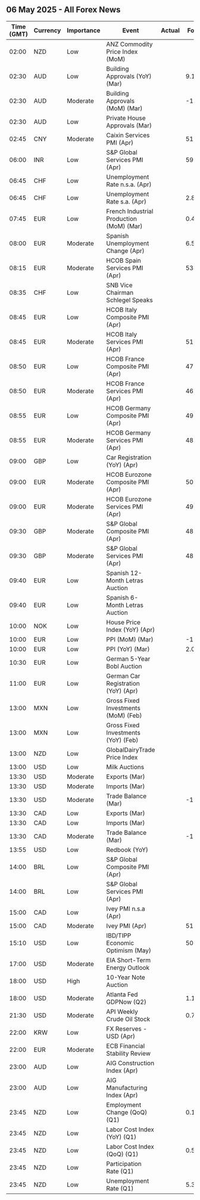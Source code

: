 ## 06 May 2025 - All Forex News

| Time (GMT) | Currency | Importance | Event | Actual | Forecast | Previous |
|------|----------|------------|-------|--------|----------|----------|
| 02:00 | NZD | Low | ANZ Commodity Price Index (MoM) |  |  | -0.4% |
| 02:30 | AUD | Low | Building Approvals (YoY) (Mar) |  | 9.10% | 9.10% |
| 02:30 | AUD | Moderate | Building Approvals (MoM) (Mar) |  | -1.7% | -0.3% |
| 02:30 | AUD | Low | Private House Approvals (Mar) |  |  | 1.0% |
| 02:45 | CNY | Moderate | Caixin Services PMI (Apr) |  | 51.7 | 51.9 |
| 06:00 | INR | Low | S&P Global Services PMI (Apr) |  | 59.1 | 58.5 |
| 06:45 | CHF | Low | Unemployment Rate n.s.a. (Apr) |  |  | 2.9% |
| 06:45 | CHF | Low | Unemployment Rate s.a. (Apr) |  | 2.8% | 2.8% |
| 07:45 | EUR | Low | French Industrial Production (MoM) (Mar) |  | 0.4% | 0.7% |
| 08:00 | EUR | Moderate | Spanish Unemployment Change (Apr) |  | 6.5K | -13.3K |
| 08:15 | EUR | Moderate | HCOB Spain Services PMI (Apr) |  | 53.9 | 54.7 |
| 08:35 | CHF | Low | SNB Vice Chairman Schlegel Speaks |  |  |  |
| 08:45 | EUR | Low | HCOB Italy Composite PMI (Apr) |  |  | 50.5 |
| 08:45 | EUR | Moderate | HCOB Italy Services PMI (Apr) |  | 51.3 | 52.0 |
| 08:50 | EUR | Low | HCOB France Composite PMI (Apr) |  | 47.3 | 48.0 |
| 08:50 | EUR | Moderate | HCOB France Services PMI (Apr) |  | 46.8 | 47.9 |
| 08:55 | EUR | Low | HCOB Germany Composite PMI (Apr) |  | 49.7 | 51.3 |
| 08:55 | EUR | Moderate | HCOB Germany Services PMI (Apr) |  | 48.8 | 50.9 |
| 09:00 | GBP | Low | Car Registration (YoY) (Apr) |  |  | 12.4% |
| 09:00 | EUR | Moderate | HCOB Eurozone Composite PMI (Apr) |  | 50.1 | 50.9 |
| 09:00 | EUR | Moderate | HCOB Eurozone Services PMI (Apr) |  | 49.7 | 51.0 |
| 09:30 | GBP | Moderate | S&P Global Composite PMI (Apr) |  | 48.2 | 51.5 |
| 09:30 | GBP | Moderate | S&P Global Services PMI (Apr) |  | 48.9 | 52.5 |
| 09:40 | EUR | Low | Spanish 12-Month Letras Auction |  |  | 2.007% |
| 09:40 | EUR | Low | Spanish 6-Month Letras Auction |  |  | 2.115% |
| 10:00 | NOK | Low | House Price Index (YoY) (Apr) |  |  | 7.00% |
| 10:00 | EUR | Low | PPI (MoM) (Mar) |  | -1.4% | 0.2% |
| 10:00 | EUR | Low | PPI (YoY) (Mar) |  | 2.0% | 3.0% |
| 10:30 | EUR | Low | German 5-Year Bobl Auction |  |  | 2.060% |
| 11:00 | EUR | Low | German Car Registration (YoY) (Apr) |  |  | -3.9% |
| 13:00 | MXN | Low | Gross Fixed Investments (MoM) (Feb) |  |  | -1.50% |
| 13:00 | MXN | Low | Gross Fixed Investments (YoY) (Feb) |  |  | -6.70% |
| 13:00 | NZD | Low | GlobalDairyTrade Price Index |  |  | 1.6% |
| 13:00 | USD | Low | Milk Auctions |  |  | 4,385.0 |
| 13:30 | USD | Moderate | Exports (Mar) |  |  | 278.50B |
| 13:30 | USD | Moderate | Imports (Mar) |  |  | 401.10B |
| 13:30 | USD | Moderate | Trade Balance (Mar) |  | -124.70B | -122.70B |
| 13:30 | CAD | Low | Exports (Mar) |  |  | 70.11B |
| 13:30 | CAD | Low | Imports (Mar) |  |  | 71.63B |
| 13:30 | CAD | Moderate | Trade Balance (Mar) |  | -1.70B | -1.52B |
| 13:55 | USD | Low | Redbook (YoY) |  |  | 6.1% |
| 14:00 | BRL | Low | S&P Global Composite PMI (Apr) |  |  | 52.6 |
| 14:00 | BRL | Low | S&P Global Services PMI (Apr) |  |  | 52.5 |
| 15:00 | CAD | Low | Ivey PMI n.s.a (Apr) |  |  | 55.6 |
| 15:00 | CAD | Moderate | Ivey PMI (Apr) |  | 51.2 | 51.3 |
| 15:10 | USD | Low | IBD/TIPP Economic Optimism (May) |  | 50.2 | 49.1 |
| 17:00 | USD | Moderate | EIA Short-Term Energy Outlook |  |  |  |
| 18:00 | USD | High | 10-Year Note Auction |  |  | 4.435% |
| 18:00 | USD | Moderate | Atlanta Fed GDPNow (Q2) |  | 1.1% | 1.1% |
| 21:30 | USD | Moderate | API Weekly Crude Oil Stock |  | 0.700M | 3.760M |
| 22:00 | KRW | Low | FX Reserves - USD (Apr) |  |  | 409.66B |
| 22:00 | EUR | Moderate | ECB Financial Stability Review |  |  |  |
| 23:00 | AUD | Low | AIG Construction Index (Apr) |  |  | -19.3 |
| 23:00 | AUD | Low | AIG Manufacturing Index (Apr) |  |  | -29.7 |
| 23:45 | NZD | Low | Employment Change (QoQ) (Q1) |  | 0.1% | -0.1% |
| 23:45 | NZD | Low | Labor Cost Index (YoY) (Q1) |  |  | 2.9% |
| 23:45 | NZD | Low | Labor Cost Index (QoQ) (Q1) |  | 0.5% | 0.6% |
| 23:45 | NZD | Low | Participation Rate (Q1) |  |  | 71.00% |
| 23:45 | NZD | Low | Unemployment Rate (Q1) |  | 5.3% | 5.1% |
